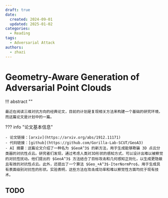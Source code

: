 ```yaml
---
draft: true
date:
  created: 2024-09-01
  updated: 2025-01-02
categories:
  - Reading 
tags:
  - Adversarial Attack
authors:
  - zhazi
---
```


# Geometry-Aware Generation of Adversarial Point Clouds

!!! abstract ""

    最近在阅读三维对抗方向的经典论文，目前的计划是复现相关方法来构建一个基础的研究环境，而这篇论文是计划中的一篇。


??? info "论文基本信息"

    - 论文链接：[arxiv](https://arxiv.org/abs/1912.11171)
    - 代码链接：[github](https://github.com/Gorilla-Lab-SCUT/GeoA3)
    - AI 摘要：这篇论文介绍了一种名为 $GeoA^3$ 的新方法，用于生成能够欺骗 3D 点云分类器的对抗性点云。研究者们发现，通过考虑人类对3D形状的感知方式，可以设计出难以被察觉的对抗性扰动。他们提出的 $GeoA^3$ 方法结合了目标攻击和几何感知正则化，以生成更隐蔽且有效的对抗性点云。此外，还提出了一个算法 $Geo_+A^3$-IterNormPro$，用于生成具有表面级别对抗性的形状。实验表明，这些方法在攻击成功率和难以察觉性方面均优于现有技术。

<!-- more -->

## TODO
